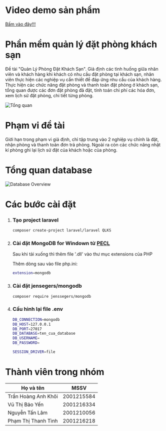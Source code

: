 # Video demo sản phẩm

[Bấm vào đây!!!](https://drive.google.com/file/d/1-8W7JtTVvmP6br3Q_Ja0hhHYlJ5Dccor/view?usp=drive_link)

# Phần mềm quản lý đặt phòng khách sạn

Đề tài "Quản Lý Phòng Đặt Khách Sạn". Giả định các tình huống giữa nhân viên và khách hàng khi khách có nhu cầu đặt phòng tại khách sạn, nhân viên thực hiện các nghiệp vụ cần thiết để đáp ứng nhu cầu của khách hàng. Thực hiện các chức năng đặt phòng và thanh toán đặt phòng ở khách sạn, tổng quan được các đơn đặt phòng đã đặt, tính toán chi phí các hóa đơn, xem lịch sử đặt phòng, chi tiết từng phòng.

![Tổng quan](https://scontent.fsgn5-12.fna.fbcdn.net/v/t1.15752-9/462547521_1069517708111820_5310263214614591244_n.png?_nc_cat=103&ccb=1-7&_nc_sid=9f807c&_nc_ohc=GmjZg41ZrkMQ7kNvgGJY9WD&_nc_zt=23&_nc_ht=scontent.fsgn5-12.fna&_nc_gid=AdxnJVlITiMwZrRSqb_uQPS&oh=03_Q7cD1QHuPjlOd2Q1OhTn7NnuaKqFQvYKfJjSeM836yR_P3Q4yw&oe=67382D36)

# Phạm vi đề tài

Giới hạn trong phạm vi giả định, chỉ tập trung vào 2 nghiệp vụ chính là đặt, nhận phòng và thanh toán đơn trả phòng. Ngoài ra còn các chức năng nhật kí phòng ghi lại lịch sử đặt của khách hoặc của phòng.

# Tổng quan database

![Database Overview](https://scontent.fsgn5-14.fna.fbcdn.net/v/t1.15752-9/462479445_844603594173176_2014272407004763926_n.png?_nc_cat=101&ccb=1-7&_nc_sid=9f807c&_nc_ohc=H84OEFSowk4Q7kNvgEVQaJT&_nc_zt=23&_nc_ht=scontent.fsgn5-14.fna&_nc_gid=ATerR1oL9-PpE3NCmTLHg4C&oh=03_Q7cD1QH-O-QSU51bHrwGk8yo7_fY-Akx6qt2UF5E4LsH0wV-PQ&oe=67375844)

# Các bước cài đặt

1. ### Tạo project laravel

   ```bash
   composer create-project laravel/laravel QLKS
   ```
2. ### Cài đặt MongoDB for Windown từ [PECL](https://pecl.php.net/package/mongodb/1.17.1/windows)
   Sau khi tải xuống thì thêm file '.dll' vào thư mục extensions của PHP
     
   Thêm dòng sau vào file php.ini:
   ```bash
   extension=mongodb
   ```
4. ### Cài đặt jensegers/mongodb
   ```bash
   composer require jenssegers/mongodb
   ```
5. ### Cấu hình lại file .env
   ```bash
   DB_CONNECTION=mongodb
   DB_HOST=127.0.0.1
   DB_PORT=27017
   DB_DATABASE=ten_cua_database
   DB_USERNAME=
   DB_PASSWORD=
   
   SESSION_DRIVER=file
   ```
# Thành viên trong nhóm

| Họ và tên | MSSV |
|-----------|------|
| Trần Hoàng Anh Khôi | 2001215584 |
| Vũ Thị Bảo Yến | 2001216334 |
| Nguyễn Tấn Lâm | 2001210056 |
| Phạm Thị Thanh Tình | 2001216218 |
